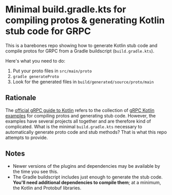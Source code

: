 # Minimal build.gradle.kts for compiling protos & generating Kotlin stub code for GRPC
This is a barebones repo showing how to generate Kotlin stub code and compile protos for GRPC from a Gradle buildscript (`build.gradle.kts`).

Here's what you need to do:

1. Put your proto files in `src/main/proto`
2. `gradle generateProto`
3. Look for the generated files in `build/generated/source/proto/main`

## Rationale
The [official gRPC guide to Kotlin](https://www.grpc.io/docs/languages/kotlin/) refers to the collection of [gRPC Kotlin examples](https://github.com/grpc/grpc-kotlin/tree/master/examples) for compiling protos and generating stub code. However, the examples have several projects all together and are therefore kind of complicated. What is the minimal `build.gradle.kts` necessary to automatically generate proto code and stub methods? That is what this repo attempts to provide.

## Notes

- Newer versions of the plugins and dependencies may be available by the time you see this.
- The Gradle buildscript includes just enough to generate the stub code. **You'll need additional dependencies to compile them**; at a minimum, the Kotlin and Protobuf libraries.
